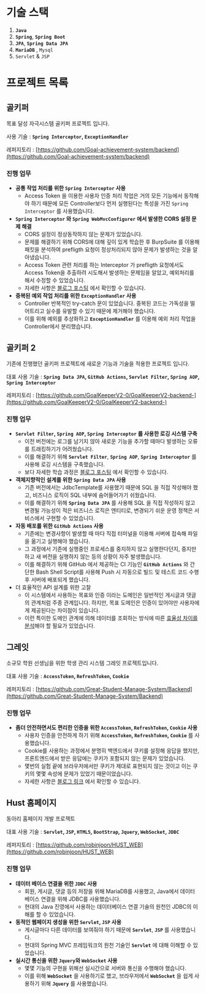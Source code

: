 # 기술 스택

1. **`Java`** 
2. **`Spring`**, **`Spring Boot`**
3. **`JPA`**, **`Spring Data JPA`** 
4. **`MariaDB`** , `Mysql` 
5. `Servlet` & `JSP`

# 프로젝트 목록

## 골키퍼

목표 달성 자극시스템 골키퍼 프로젝트 입니다.

사용 기술 : **`Spring Interceptor`, `ExceptionHandler`**

레퍼지토리 : [https://github.com/Goal-achievement-system/backend](https://github.com/Goal-achievement-system/backend)

### 진행 업무

- **공통 작업 처리를 위한 `Spring Interceptor` 사용**
    - Access Token 을 이용한 사용자 인증 처리 작업은 거의 모든 기능에서 동작해야 하기 때문에 모든 Controller보다 먼저 실행된다는 특성을 가진 `Spring Interceptor` 를 사용했습니다.
- **`Spring Interceptor` 와 `Spring WebMvcConfigurer` 에서 발생한 CORS 설정 문제 해결**
    - CORS 설정이 정상동작하지 않는 문제가 있었습니다.
    - 문제를 해결하기 위해 CORS에 대해 깊이 있게 학습한 후 BurpSuite 를 이용해 패킷을 분석하여 prefligth 요청이 정상처리되지 않아 문제가 발생하는 것을 알아냈습니다.
    - Access Token 관련 처리를 하는 Interceptor 가 prefligth 요청에서도 Access Token을 추출하려 시도해서 발생하는 문제임을 알았고, 예외처리를 해서 수정할 수 있었습니다.
    - 자세한 사항은 [블로그 포스팅](https://www.notion.so/CORS-a320cfb895234bdeb8cc5e7248ac65a2) 에서 확인할 수 있습니다.
- **중복된 예외 작업 처리를 위한 `ExceptionHandler` 사용**
    - Controller 반복적인 try-catch 문이 있었습니다. 중복된 코드는 가독성을 떨어트리고 실수를 유발할 수 있기 때문에 제거해야 했습니다.
    - 이를 위해 예외를 추상화하고 **`ExceptionHandler`** 를 이용해 예외 처리 작업을 Controller에서 분리했습니다.

## 골키퍼 2

기존에 진행했던 골키퍼 프로젝트에 새로운 기능과 기술을 적용한 프로젝트 입니다.

대표 사용 기술 : **`Spring Data JPA`, `GitHub Actions`, `Servlet Filter`, `Spring AOP`, `Spring Interceptor`**

레퍼지토리 : [https://github.com/GoalKeeperV2-0/GoalKeeperV2-backend-](https://github.com/GoalKeeperV2-0/GoalKeeperV2-backend-)

### 진행 업무

- **`Servlet Filter`, `Spring AOP`, `Spring Interceptor` 를 사용한 로깅 시스템 구축**
    - 이전 버전에는 로그를 남기지 않아 새로운 기능을 추가할 때마다 발생하는 오류를 트래킹하기가 어려웠습니다.
    - 이를 해결하기 위해 **`Servlet Filter`**, **`Spring AOP`**, **`Spring Interceptor`** 를 사용해 로깅 시스템을 구축했습니다.
    - 보다 자세한 학습 과정은 [블로그 포스팅](https://www.notion.so/Spring-Boot-REST-API-System-Logging-6a833112c36b4482855de067b255e1c7) 에서 확인할 수 있습니다.
- **객체지향적인 설계를 위한 `Spring Data JPA` 사용**
    - 기존 버전에서는 JdbcTemplate를 사용했기 때문에 SQL 을 직접 작성해야 했고, 비즈니스 로직이 SQL 내부에 숨어들어가기 쉬웠습니다.
    - 이를 해결하기 위해 **`Spring Data JPA`** 를 사용해 SQL 을 직접 작성하지 않고 변경될 가능성이 적은 비즈니스 로직은 엔티티로, 변경되기 쉬운 운영 정책은 서비스에서 구현할 수 있었습니다.
- **자동 배포를 위한 `GitHub Actions` 사용**
    - 기존에는 변경사항이 발생할 때 마다 직접 터미널을 이용해 서버에 접속해 파일을 옮기고 실행해야 했습니다.
    - 그 과정에서 기존에 실행중인 프로세스를 중지하지 않고 실행한다던지, 중지만 하고 새 버전을 실행하지 않는 등의 상황이 자주 발생했습니다.
    - 이를 해결하기 위해 GitHub 에서 제공하는 CI 기능인 **`GitHub Actions`** 와 간단한 Bash Shell Script를 사용해 Push 시 자동으로 빌드 및 테스트 코드 수행 후 서버에 배포되게 했습니다.
- 더 효율적인 API 설계를 위한 고찰
    - 이 시스템에서 사용하는 목표와 인증 이라는 도메인은 일반적인 게시글과 댓글 의 관계처럼 주종 관계입니다. 하지만, 목표 도메인은 인증이 있어야만 사용자에게 제공된다는 차이점이 있습니다.
    - 이런 특이한 도메인 관계에 의해 데이터를 조회하는 방식에 따른 [효율성 차이를 분석](https://www.notion.so/2249852f04a148179bf135373f1d071b)해야 할 필요가 있었습니다.

## 그레잇

소규모 학원 선생님을 위한 학생 관리 시스템 그레잇 프로젝트입니다.

대표 사용 기술 : **`AccessToken`, `RefreshToken`, `Cookie`**

레퍼지토리 : [https://github.com/Great-Student-Manage-System/Backend](https://github.com/Great-Student-Manage-System/Backend)

### 진행 업무

- **좀더 안전하면서도 편리한 인증을 위한 `AccessToken`, `RefreshToken`, `Cookie` 사용**
    - 사용자 인증을 안전하게 하기 위해 **`AccessToken`, `RefreshToken`, `Cookie`**  를 사용했습니다.
    - Cookie를 사용하는 과정에서 분명히 백엔드에서 쿠키를 설정해 응답을 했지만, 프론트엔드에서 받은 응답에는 쿠키가 포함되지 않는 문제가 있었습니다.
    - 몇번의 실험 끝에 브라우저에서만 쿠키가 제대로 표현되지 않는 것이고 이는 쿠키의 몇몇 속성에 문제가 있었기 때문이었습니다.
    - 자세한 사항은 [블로그 링크](https://www.notion.so/Great-ab2740cf8f6e450684d15e816da65742) 에서 확인할 수 있습니다.

## Hust 홈페이지

동아리 홈페이지 개발 프로젝트

대표 사용 기술 : **`Servlet`, `JSP`, `HTML5`, `BootStrap`, `Jquery`, `WebSocket`, `JDBC`**

레퍼지토리 : [https://github.com/robinjoon/HUST_WEB](https://github.com/robinjoon/HUST_WEB)

### 진행 업무

- **데이터 베이스 연결을 위한 `JDBC` 사용**
    - 회원, 게시글, 댓글 등의 저장을 위해 MariaDB를 사용했고, Java에서 데이터베이스 연결을 위해 JDBC를 사용했습니다.
    - 현대의 Java 진영에서 사용하는 데이터베이스 연결 기술의 원천인 JDBC의 이해를 할 수 있었습니다.
- **동적인 웹페이지 생성을 위한 `Servlet`, `JSP` 사용**
    - 게시글마다 다른 데이터를 보여줘야 하기 때문에 **`Servlet`**, **`JSP`** 를 사용했습니다.
    - 현대의 Spring MVC 프레임워크의 원천 기술인 **`Servlet`** 에 대해 이해할 수 있었습니다.
- **실시간 통신을 위한 `Jquery`와 `WebSocket` 사용**
    - 몇몇 기능의 구현을 위해선 실시간으로 서버와 통신을 수행해야 했습니다.
    - 이를 위해 **`WebSocket`** 을 사용하기로 했고, 브라우저에서 **`WebSocket`** 을 쉽게 사용하기 위해 **`Jquery`** 를 사용했습니다.
